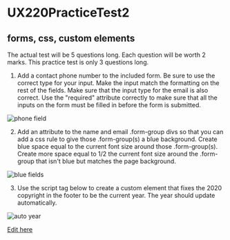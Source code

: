 # UX220PracticeTest2
## forms, css, custom elements

The actual test will be 5 questions long. Each question will be worth 2 marks. This practice test is only 3 questions long.

1. Add a contact phone number to the included form. Be sure to use the correct type for your input. 
Make the input match the formatting on the rest of the fields. Make sure that the input type for the 
email is also correct. Use the "required" attribute correctly to make sure that all the inputs on the 
form must be filled in before the form is submitted.

![phone field](readmeimages/phone.png)

2. Add an attribute to the name and email .form-group divs so that you can add a css rule to give those .form-group(s) a blue background. 
Create blue space equal to the current font size around those .form-group(s). Create more space equal to 1/2 the current font size around 
the .form-group that isn't blue but matches the page background.

![blue fields](readmeimages/form-blue.png)

3. Use the script tag below to create a custom element that fixes the 2020 copyright in the footer to be the current year.
The year should update automatically.

![auto year](readmeimages/copyright.png)

[Edit here](https://diy-pwa.dev/~/gh/rphamily/UX220PracticeTest2)
